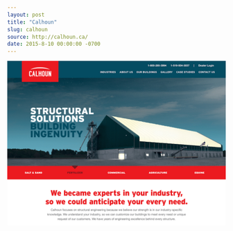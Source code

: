 ```yaml
---
layout: post
title: "Calhoun"
slug: calhoun
source: http://calhoun.ca/
date: 2015-8-10 00:00:00 -0700
---
```


<img src="/screenshots/calhoun.jpg">
